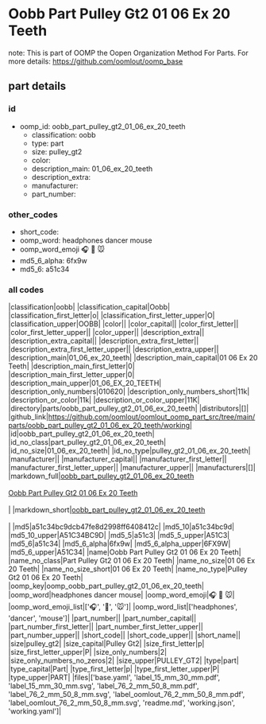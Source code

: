 # Oobb Part Pulley Gt2 01 06 Ex 20 Teeth  

note: This is part of OOMP the Oopen Organization Method For Parts. For more details: https://github.com/oomlout/oomp_base

##  part details





### id
* oomp_id: oobb_part_pulley_gt2_01_06_ex_20_teeth
  * classification: oobb
  * type: part
  * size: pulley_gt2
  * color: 
  * description_main: 01_06_ex_20_teeth
  * description_extra: 
  * manufacturer: 
  * part_number: 

### other_codes
* short_code: 
* oomp_word: headphones dancer mouse
* oomp_word_emoji :headphones: :dancer: :mouse:
* md5_6_alpha: 6fx9w
* md5_6: a51c34

### all codes 
|classification|oobb|
|classification_capital|Oobb|
|classification_first_letter|o|
|classification_first_letter_upper|O|
|classification_upper|OOBB|
|color||
|color_capital||
|color_first_letter||
|color_first_letter_upper||
|color_upper||
|description_extra||
|description_extra_capital||
|description_extra_first_letter||
|description_extra_first_letter_upper||
|description_extra_upper||
|description_main|01_06_ex_20_teeth|
|description_main_capital|01 06 Ex 20 Teeth|
|description_main_first_letter|0|
|description_main_first_letter_upper|0|
|description_main_upper|01_06_EX_20_TEETH|
|description_only_numbers|010620|
|description_only_numbers_short|11k|
|description_or_color|11k|
|description_or_color_upper|11K|
|directory|parts/oobb_part_pulley_gt2_01_06_ex_20_teeth|
|distributors|[]|
|github_link|https://github.com/oomlout/oomlout_oomp_part_src/tree/main/parts/oobb_part_pulley_gt2_01_06_ex_20_teeth/working|
|id|oobb_part_pulley_gt2_01_06_ex_20_teeth|
|id_no_class|part_pulley_gt2_01_06_ex_20_teeth|
|id_no_size|01_06_ex_20_teeth|
|id_no_type|pulley_gt2_01_06_ex_20_teeth|
|manufacturer||
|manufacturer_capital||
|manufacturer_first_letter||
|manufacturer_first_letter_upper||
|manufacturer_upper||
|manufacturers|[]|
|markdown_full|[oobb_part_pulley_gt2_01_06_ex_20_teeth](https://github.com/oomlout/oomlout_oomp_part_src/tree/main/parts/oobb_part_pulley_gt2_01_06_ex_20_teeth/working)<br>[](https://github.com/oomlout/oomlout_oomp_part_src/tree/main/parts/oobb_part_pulley_gt2_01_06_ex_20_teeth/working)<br>[Oobb Part Pulley Gt2 01 06 Ex 20 Teeth](https://github.com/oomlout/oomlout_oomp_part_src/tree/main/parts/oobb_part_pulley_gt2_01_06_ex_20_teeth/working)<br><br>|
|markdown_short|[oobb_part_pulley_gt2_01_06_ex_20_teeth](https://github.com/oomlout/oomlout_oomp_part_src/tree/main/parts/oobb_part_pulley_gt2_01_06_ex_20_teeth/working)<br><br>|
|md5|a51c34bc9dcb47fe8d2998ff6408412c|
|md5_10|a51c34bc9d|
|md5_10_upper|A51C34BC9D|
|md5_5|a51c3|
|md5_5_upper|A51C3|
|md5_6|a51c34|
|md5_6_alpha|6fx9w|
|md5_6_alpha_upper|6FX9W|
|md5_6_upper|A51C34|
|name|Oobb Part Pulley Gt2 01 06 Ex 20 Teeth|
|name_no_class|Part Pulley Gt2 01 06 Ex 20 Teeth|
|name_no_size|01 06 Ex 20 Teeth|
|name_no_size_short|01 06 Ex 20 Teeth|
|name_no_type|Pulley Gt2 01 06 Ex 20 Teeth|
|oomp_key|oomp_oobb_part_pulley_gt2_01_06_ex_20_teeth|
|oomp_word|headphones dancer mouse|
|oomp_word_emoji|:headphones: :dancer: :mouse:|
|oomp_word_emoji_list|[':headphones:', ':dancer:', ':mouse:']|
|oomp_word_list|['headphones', 'dancer', 'mouse']|
|part_number||
|part_number_capital||
|part_number_first_letter||
|part_number_first_letter_upper||
|part_number_upper||
|short_code||
|short_code_upper||
|short_name||
|size|pulley_gt2|
|size_capital|Pulley Gt2|
|size_first_letter|p|
|size_first_letter_upper|P|
|size_only_numbers|2|
|size_only_numbers_no_zeros|2|
|size_upper|PULLEY_GT2|
|type|part|
|type_capital|Part|
|type_first_letter|p|
|type_first_letter_upper|P|
|type_upper|PART|
|files|['base.yaml', 'label_15_mm_30_mm.pdf', 'label_15_mm_30_mm.svg', 'label_76_2_mm_50_8_mm.pdf', 'label_76_2_mm_50_8_mm.svg', 'label_oomlout_76_2_mm_50_8_mm.pdf', 'label_oomlout_76_2_mm_50_8_mm.svg', 'readme.md', 'working.json', 'working.yaml']|
